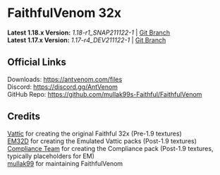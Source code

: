 # FaithfulVenom 32x

**Latest 1.18.x Version:** _1.18-r1_SNAP211122-1_ | [Git Branch](https://github.com/mullak99s-Faithful/FaithfulVenom/tree/1.18)  
**Latest 1.17.x Version:** _1.17-r4_DEV211122-1_ | [Git Branch](https://github.com/mullak99s-Faithful/FaithfulVenom/tree/1.17)  

## Official Links

Downloads: https://antvenom.com/files  
Discord: https://discord.gg/AntVenom  
GitHub Repo: https://github.com/mullak99s-Faithful/FaithfulVenom  

## Credits

[Vattic](https://web.archive.org/web/20150607220656/http://www.minecraftforum.net:80/forums/mapping-and-modding/resource-packs/1223254-faithful-32x32-pack-update-red-cat-clay-1-8) for creating the original Faithful 32x (Pre-1.9 textures)  
[EM32D](https://www.planetminecraft.com/texture-pack/em32d/) for creating the Emulated Vattic packs (Post-1.9 textures)  
[Compliance Team](https://compliancepack.net/) for creating the Compliance pack (Post-1.9 textures, typically placeholders for EM)  
[mullak99](https://faithful.mullak99.co.uk/) for maintaining FaithfulVenom  
